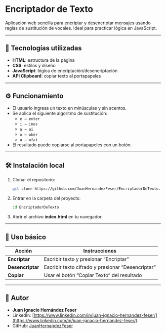 # Encriptador de Texto

Aplicación web sencilla para encriptar y desencriptar mensajes usando reglas de sustitución de vocales. Ideal para practicar lógica en JavaScript.

---

## 📍 Tecnologías utilizadas

- **HTML**: estructura de la página  
- **CSS**: estilos y diseño  
- **JavaScript**: lógica de encriptación/desencriptación  
- **API Clipboard**: copiar texto al portapapeles

---

## ⚙️ Funcionamiento

- El usuario ingresa un texto en minúsculas y sin acentos.  
- Se aplica el siguiente algoritmo de sustitución:
  - `e → enter`
  - `i → imes`
  - `a → ai`
  - `o → ober`
  - `u → ufat`
- El resultado puede copiarse al portapapeles con un botón.

---

## 🛠️ Instalación local

1. Clonar el repositorio:
   ```bash
   git clone https://github.com/JuanHernandezFeser/EncriptadorDeTexto.git
   ```
2. Entrar en la carpeta del proyecto:
   ```bash
   cd EncriptadorDeTexto
   ```
3. Abrir el archivo **index.html** en tu navegador.

---

## 🧪 Uso básico

| Acción         | Instrucciones                             |
|----------------|-------------------------------------------|
| **Encriptar**    | Escribir texto y presionar “Encriptar”    |
| **Desencriptar** | Escribir texto cifrado y presionar “Desencriptar” |
| **Copiar**       | Usar el botón “Copiar Texto” del resultado |

---

## 👤 Autor

- **Juan Ignacio Hernández Feser**
- LinkedIn: [https://www.linkedin.com/in/juan-ignacio-hernandez-feser/](https://www.linkedin.com/in/juan-ignacio-hernandez-feser/)
- GitHub: [JuanHernandezFeser](https://github.com/JuanHernandezFeser)
